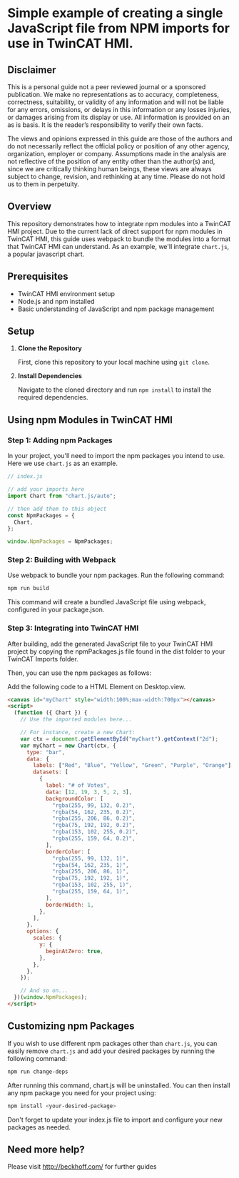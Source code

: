 # Simple example of creating a single JavaScript file from NPM imports for use in TwinCAT HMI.

## Disclaimer

This is a personal guide not a peer reviewed journal or a sponsored publication. We make
no representations as to accuracy, completeness, correctness, suitability, or validity of any
information and will not be liable for any errors, omissions, or delays in this information or any
losses injuries, or damages arising from its display or use. All information is provided on an as
is basis. It is the reader’s responsibility to verify their own facts.

The views and opinions expressed in this guide are those of the authors and do not
necessarily reflect the official policy or position of any other agency, organization, employer or
company. Assumptions made in the analysis are not reflective of the position of any entity
other than the author(s) and, since we are critically thinking human beings, these views are
always subject to change, revision, and rethinking at any time. Please do not hold us to them
in perpetuity.

## Overview

This repository demonstrates how to integrate npm modules into a TwinCAT HMI project. Due to the current lack of direct support for npm modules in TwinCAT HMI, this guide uses webpack to bundle the modules into a format that TwinCAT HMI can understand. As an example, we'll integrate `chart.js`, a popular javascript chart.

## Prerequisites

- TwinCAT HMI environment setup
- Node.js and npm installed
- Basic understanding of JavaScript and npm package management

## Setup

1. **Clone the Repository**

   First, clone this repository to your local machine using `git clone`.

2. **Install Dependencies**

   Navigate to the cloned directory and run `npm install` to install the required dependencies.

## Using npm Modules in TwinCAT HMI

### Step 1: Adding npm Packages

In your project, you'll need to import the npm packages you intend to use. Here we use `chart.js` as an example.

```javascript
// index.js

// add your imports here
import Chart from "chart.js/auto";

// then add them to this object
const NpmPackages = {
  Chart,
};

window.NpmPackages = NpmPackages;
```

### Step 2: Building with Webpack

Use webpack to bundle your npm packages. Run the following command:

```bash
npm run build
```

This command will create a bundled JavaScript file using webpack, configured in your package.json.

### Step 3: Integrating into TwinCAT HMI

After building, add the generated JavaScript file to your TwinCAT HMI project by copying the npmPackages.js file found in the dist folder to your TwinCAT Imports folder.

Then, you can use the npm packages as follows:

Add the following code to a HTML Element on Desktop.view.

```html
<canvas id="myChart" style="width:100%;max-width:700px"></canvas>
<script>
  (function ({ Chart }) {
    // Use the imported modules here...

    // For instance, create a new Chart:
    var ctx = document.getElementById("myChart").getContext("2d");
    var myChart = new Chart(ctx, {
      type: "bar",
      data: {
        labels: ["Red", "Blue", "Yellow", "Green", "Purple", "Orange"],
        datasets: [
          {
            label: "# of Votes",
            data: [12, 19, 3, 5, 2, 3],
            backgroundColor: [
              "rgba(255, 99, 132, 0.2)",
              "rgba(54, 162, 235, 0.2)",
              "rgba(255, 206, 86, 0.2)",
              "rgba(75, 192, 192, 0.2)",
              "rgba(153, 102, 255, 0.2)",
              "rgba(255, 159, 64, 0.2)",
            ],
            borderColor: [
              "rgba(255, 99, 132, 1)",
              "rgba(54, 162, 235, 1)",
              "rgba(255, 206, 86, 1)",
              "rgba(75, 192, 192, 1)",
              "rgba(153, 102, 255, 1)",
              "rgba(255, 159, 64, 1)",
            ],
            borderWidth: 1,
          },
        ],
      },
      options: {
        scales: {
          y: {
            beginAtZero: true,
          },
        },
      },
    });

    // And so on...
  })(window.NpmPackages);
</script>
```

## Customizing npm Packages

If you wish to use different npm packages other than `chart.js`, you can easily remove `chart.js` and add your desired packages by running the following command:

```bash
npm run change-deps
```

After running this command, chart.js will be uninstalled. You can then install any npm package you need for your project using:

```bash
npm install <your-desired-package>
```

Don't forget to update your index.js file to import and configure your new packages as needed.

## Need more help?

Please visit http://beckhoff.com/ for further guides
